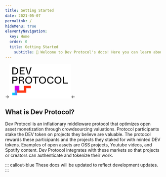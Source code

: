 ```yaml
---
title: Getting Started
date: 2021-05-07
permalink: /
hideMenu: true
eleventyNavigation:
  key: Home
  order: 0
  title: Getting Started
	subtitle: 👋 Welcome to Dev Protocol's docs! Here you can learn about the protocol, token, and how to start using Stakes Social.
---
```


->![Dev Protocol](/content/images/devprotocol-logo.png)<-

## What is Dev Protocol?

Dev Protocol is an inflationary middleware protocol that optimizes open asset monetization through crowdsourcing valuations. Protocol participants stake the DEV token on projects they believe are valuable. The protocol rewards these participants and the projects they staked for with minted DEV tokens. Examples of open assets are OSS projects, Youtube videos, and Spotify content. Dev Protocol integrates with these markets so that projects or creators can authenticate and tokenize their work.

::: callout-blue
These docs will be updated to reflect development updates.
:::
